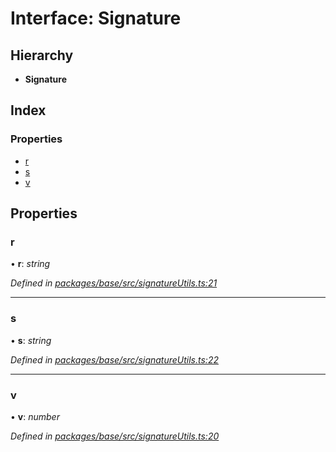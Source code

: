 # Interface: Signature

## Hierarchy

* **Signature**

## Index

### Properties

* [r](_base_src_signatureutils_.signature.md#r)
* [s](_base_src_signatureutils_.signature.md#s)
* [v](_base_src_signatureutils_.signature.md#v)

## Properties

###  r

• **r**: *string*

*Defined in [packages/base/src/signatureUtils.ts:21](https://github.com/celo-org/celo-monorepo/blob/master/packages/base/src/signatureUtils.ts#L21)*

___

###  s

• **s**: *string*

*Defined in [packages/base/src/signatureUtils.ts:22](https://github.com/celo-org/celo-monorepo/blob/master/packages/base/src/signatureUtils.ts#L22)*

___

###  v

• **v**: *number*

*Defined in [packages/base/src/signatureUtils.ts:20](https://github.com/celo-org/celo-monorepo/blob/master/packages/base/src/signatureUtils.ts#L20)*
